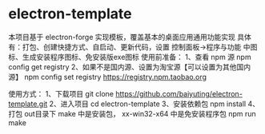 # electron-template
本项目基于 electron-forge 实现模板，覆盖基本的桌面应用通用功能实现
具体有：打包、创建快捷方式、自启动、更新代码，设置 控制面板->程序与功能 中图标、生成安装程序图标、免安装版exe图标
使用前准备：
1、查看 npm 源
npm config get registry
2、如果不是国内源、设置为淘宝源【可以设置为其他国内源】
npm config set registry https://registry.npm.taobao.org

使用方式：
1、下载项目
git clone https://github.com/baiyuting/electron-template.git
2、进入项目
cd electron-template
3、安装依赖包
npm install
4、打包 out目录下 make 中是安装包， xx-win32-x64 中是免安装程序包
npm run make
